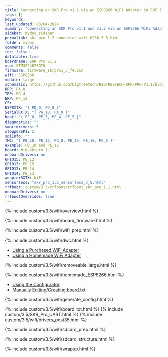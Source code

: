 ```yaml
---
title: Connecting an SKR Pro v1.2 via an ESP8266 WiFi Adapter in RRF 3.5.0 Onwards
tags: []
keywords: 
last_updated: 03/04/2024
summary: "Connecting an SKR Pro v1.1 and v1.2 via an ESP8266 WiFi Adapter"
sidebar: mydoc_sidebar
permalink: skr_pro_1.2_connected_wifi_8266_3_5.html
folder: mydoc
comments: false
toc: false
datatable: true
boardname: SKR Pro v1.2
mcu: STM32F407ZGT6
firmware: firmware_skrpro1_3_f4.bin
wifi: ESP8266
module: large
schematic: https://github.com/bigtreetech/BIGTREETECH-SKR-PRO-V1.1/blob/master/SKR-PRO-V1.2/Schematic/SKR-PRO-V1.2.PDF
DRP: PA_8
TRP: PG_4
ERP: PF_12
CS:
ESPRXTX: "{ PD_9, PD_8 }"
SerialRXTX: "{ PA_10, PA_9 }"
heat: "{ PF_6, PF_3, PF_4, PF_5 }"
diagnostics: ""
smartdrivers: 5
stepperSPI: 2
spiInfo: ""
TMC: "{ PB_10, PE_12, PG_8, PE_15, PE_10, PG_5 }"
example: PB_10 and PE_12
board: biquskrpro_1.1
onboardDrivers: no
GPIO15: PB_12
GPIO13: PB_15
GPIO12: PB_14
GPIO14: PB_13
adapterRXTX: WiFi
sensorless: "skr_pro_1.2_sensorless_3_5.html"
rrfboot: custom/3.5/rrfboot/rrfboot_skr_pro_1.1.html
onboardDrivers: no
rrfbootOverrides: true
---
```


{% include custom/3.5/wifi/overview.html %}

{% include custom/3.5/wifi/board_firmware.html %}

{% include custom/3.5/wifi/wifi_prep.html %}

{% include custom/3.5/wifi/dwc.html %}

<ul id="profileTabs" class="nav nav-tabs">
    <li class="active"><a class="noCrossRef" href="#purchased" data-toggle="tab">Using a Purchased WiFi Adapter</a></li>
    <li><a class="noCrossRef" href="#homemade" data-toggle="tab">Using a Homemade WiFi Adapter</a></li>
</ul>
  <div class="tab-content">
<div role="tabpanel" class="tab-pane active" id="purchased" markdown="1">

{% include custom/3.5/wifi/removeable_large.html %}

</div>

<div role="tabpanel" class="tab-pane" id="homemade" markdown="1">

{% include custom/3.5/wifi/homemade_ESP8266.html %}

</div>

</div>

<ul id="profileTabs" class="nav nav-tabs">
    <li class="active"><a class="noCrossRef" href="#generate" data-toggle="tab">Using the Configurator</a></li>
    <li><a class="noCrossRef" href="#manualpost35" data-toggle="tab">Manually Editing/Creating board.txt</a></li>
</ul>
  <div class="tab-content">
<div role="tabpanel" class="tab-pane active" id="generate" markdown="1">

{% include custom/3.5/wifi/generate_config.html %}

</div>

<div role="tabpanel" class="tab-pane" id="manualpost35" markdown="1">

{% include custom/3.5/wifi/board_txt.html %}
{% include custom/3.5/SKR_Pro_UART.html %}
{% include custom/3.5/wifi/drivers_post35.html %}

</div>

</div>

{% include custom/3.5/wifi/sdcard_prep.html %}

{% include custom/3.5/wifi/sdcard_structure.html %}

{% include custom/3.5/wifi/wrapup.html %}
